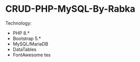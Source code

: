 # CRUD-PHP-MySQL-By-Rabka

Technology: 
- PHP 8.* 
- Bootstrap 5.* 
- MySQL/MariaDB
- DataTables 
- FontAwesome 
tes
